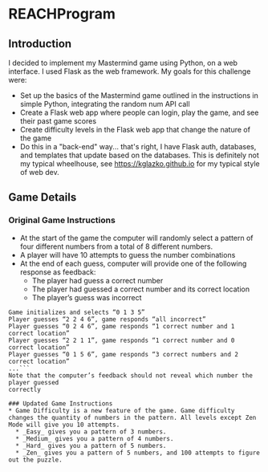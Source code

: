 # REACHProgram
## Introduction
I decided to implement my Mastermind game using Python, on a web interface. I used Flask as the web framework. My goals for this challenge were:
* Set up the basics of the Mastermind game outlined in the instructions in simple Python, integrating the random num API call
* Create a Flask web app where people can login, play the game, and see their past game scores
* Create difficulty levels in the Flask web app that change the nature of the game
* Do this in a "back-end" way... that's right, I have Flask auth, databases, and templates that update based on the databases. This is definitely not my typical wheelhouse, see https://kglazko.github.io for my typical style of web dev.

## Game Details
### Original Game Instructions
* At the start of the game the computer will randomly select a pattern of four different
numbers from a total of 8 different numbers.
* A player will have 10 attempts to guess the number combinations
* At the end of each guess, computer will provide one of the following response as
feedback:
  * The player had guess a correct number
  * The player had guessed a correct number and its correct location
  * The player’s guess was incorrect

```Example Run:
Game initializes and selects “0 1 3 5”
Player guesses “2 2 4 6”, game responds “all incorrect”
Player guesses “0 2 4 6”, game responds “1 correct number and 1 correct location”
Player guesses “2 2 1 1”, game responds “1 correct number and 0 correct location”
Player guesses “0 1 5 6”, game responds “3 correct numbers and 2 correct location”
...```
Note that the computer’s feedback should not reveal which number the player guessed
correctly

### Updated Game Instructions
* Game Difficulty is a new feature of the game. Game difficulty changes the quantity of numbers in the pattern. All levels except Zen Mode will give you 10 attempts.
  * _Easy_ gives you a pattern of 3 numbers.
  * _Medium_ gives you a pattern of 4 numbers.
  * _Hard_ gives you a pattern of 5 numbers.
  * _Zen_ gives you a pattern of 5 numbers, and 100 attempts to figure out the puzzle.
